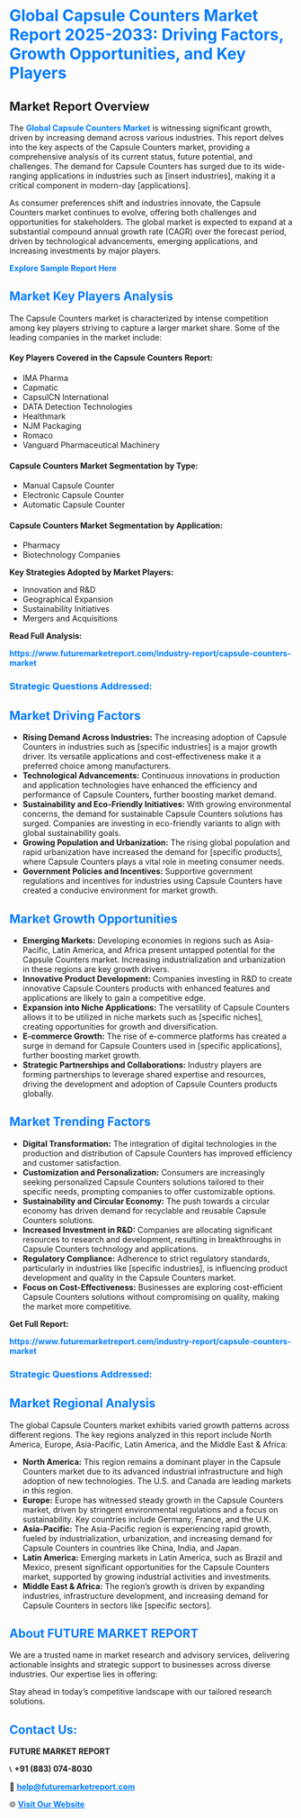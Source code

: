 <h1 style="color: #007BFF;">Global Capsule Counters Market Report 2025-2033: Driving Factors, Growth Opportunities, and Key Players</h1>

<section id="overview">
<h2>Market Report Overview</h2>
<p>The <a href="https://www.futuremarketreport.com/industry-report/capsule-counters-market" style="color: #007BFF; text-decoration: none;"><strong>Global Capsule Counters Market</strong></a> is witnessing significant growth, driven by increasing demand across various industries. This report delves into the key aspects of the Capsule Counters market, providing a comprehensive analysis of its current status, future potential, and challenges. The demand for Capsule Counters has surged due to its wide-ranging applications in industries such as [insert industries], making it a critical component in modern-day [applications].</p>
<p>As consumer preferences shift and industries innovate, the Capsule Counters market continues to evolve, offering both challenges and opportunities for stakeholders. The global market is expected to expand at a substantial compound annual growth rate (CAGR) over the forecast period, driven by technological advancements, emerging applications, and increasing investments by major players.</p>
</section>

<section id="overview">
<p><a href="https://www.futuremarketreport.com/request-sample/reportId=60434" style="color: #007BFF; text-decoration: none;"><strong>Explore Sample Report Here</strong></a></p>
</section>

<section id="key-players">
<h2 style="color: #007BFF;">Market Key Players Analysis</h2>
<p>The Capsule Counters market is characterized by intense competition among key players striving to capture a larger market share. Some of the leading companies in the market include:</p>
<h4>Key Players Covered in the Capsule Counters Report:</h4>
<ul><li>IMA Pharma</li><li>Capmatic</li><li>CapsulCN International</li><li>DATA Detection Technologies</li><li>Healthmark</li><li>NJM Packaging</li><li>Romaco</li><li>Vanguard Pharmaceutical Machinery</li></ul>
<h4>Capsule Counters Market Segmentation by Type:</h4>
<ul><li>Manual Capsule Counter</li><li>Electronic Capsule Counter</li><li>Automatic Capsule Counter</li></ul>

<h4>Capsule Counters Market Segmentation by Application:</h4>
<ul><li>Pharmacy</li><li>Biotechnology Companies</li></ul>
<p><strong>Key Strategies Adopted by Market Players:</strong></p>
<ul>
<li>Innovation and R&D</li>
<li>Geographical Expansion</li>
<li>Sustainability Initiatives</li>
<li>Mergers and Acquisitions</li>
</ul>
</section>

<section>
<p><strong>Read Full Analysis: </strong></p><a href="https://www.futuremarketreport.com/industry-report/capsule-counters-market" style="color: #007BFF; text-decoration: none;"><strong>https://www.futuremarketreport.com/industry-report/capsule-counters-market</strong></a>
<h3 style="color: #007BFF;">Strategic Questions Addressed:</h3>
</section>

<section id="driving-factors">
<h2 style="color: #007BFF;">Market Driving Factors</h2>
<ul>
<li><strong>Rising Demand Across Industries:</strong> The increasing adoption of Capsule Counters in industries such as [specific industries] is a major growth driver. Its versatile applications and cost-effectiveness make it a preferred choice among manufacturers.</li>
<li><strong>Technological Advancements:</strong> Continuous innovations in production and application technologies have enhanced the efficiency and performance of Capsule Counters, further boosting market demand.</li>
<li><strong>Sustainability and Eco-Friendly Initiatives:</strong> With growing environmental concerns, the demand for sustainable Capsule Counters solutions has surged. Companies are investing in eco-friendly variants to align with global sustainability goals.</li>
<li><strong>Growing Population and Urbanization:</strong> The rising global population and rapid urbanization have increased the demand for [specific products], where Capsule Counters plays a vital role in meeting consumer needs.</li>
<li><strong>Government Policies and Incentives:</strong> Supportive government regulations and incentives for industries using Capsule Counters have created a conducive environment for market growth.</li>
</ul>
</section>

<section id="growth-opportunities">
<h2 style="color: #007BFF;">Market Growth Opportunities</h2>
<ul>
<li><strong>Emerging Markets:</strong> Developing economies in regions such as Asia-Pacific, Latin America, and Africa present untapped potential for the Capsule Counters market. Increasing industrialization and urbanization in these regions are key growth drivers.</li>
<li><strong>Innovative Product Development:</strong> Companies investing in R&D to create innovative Capsule Counters products with enhanced features and applications are likely to gain a competitive edge.</li>
<li><strong>Expansion into Niche Applications:</strong> The versatility of Capsule Counters allows it to be utilized in niche markets such as [specific niches], creating opportunities for growth and diversification.</li>
<li><strong>E-commerce Growth:</strong> The rise of e-commerce platforms has created a surge in demand for Capsule Counters used in [specific applications], further boosting market growth.</li>
<li><strong>Strategic Partnerships and Collaborations:</strong> Industry players are forming partnerships to leverage shared expertise and resources, driving the development and adoption of Capsule Counters products globally.</li>
</ul>
</section>

<section id="trending-factors">
<h2 style="color: #007BFF;">Market Trending Factors</h2>
<ul>
<li><strong>Digital Transformation:</strong> The integration of digital technologies in the production and distribution of Capsule Counters has improved efficiency and customer satisfaction.</li>
<li><strong>Customization and Personalization:</strong> Consumers are increasingly seeking personalized Capsule Counters solutions tailored to their specific needs, prompting companies to offer customizable options.</li>
<li><strong>Sustainability and Circular Economy:</strong> The push towards a circular economy has driven demand for recyclable and reusable Capsule Counters solutions.</li>
<li><strong>Increased Investment in R&D:</strong> Companies are allocating significant resources to research and development, resulting in breakthroughs in Capsule Counters technology and applications.</li>
<li><strong>Regulatory Compliance:</strong> Adherence to strict regulatory standards, particularly in industries like [specific industries], is influencing product development and quality in the Capsule Counters market.</li>
<li><strong>Focus on Cost-Effectiveness:</strong> Businesses are exploring cost-efficient Capsule Counters solutions without compromising on quality, making the market more competitive.</li>
</ul>
</section>

<section>
<p><strong>Get Full Report: </strong></p><a href="https://www.futuremarketreport.com/industry-report/capsule-counters-market" style="color: #007BFF; text-decoration: none;"><strong>https://www.futuremarketreport.com/industry-report/capsule-counters-market</strong></a>
<h3 style="color: #007BFF;">Strategic Questions Addressed:</h3>
</section>


<section id="regional-analysis">
<h2 style="color: #007BFF;">Market Regional Analysis</h2>
<p>The global Capsule Counters market exhibits varied growth patterns across different regions. The key regions analyzed in this report include North America, Europe, Asia-Pacific, Latin America, and the Middle East & Africa:</p>
<ul>
<li><strong>North America:</strong> This region remains a dominant player in the Capsule Counters market due to its advanced industrial infrastructure and high adoption of new technologies. The U.S. and Canada are leading markets in this region.</li>
<li><strong>Europe:</strong> Europe has witnessed steady growth in the Capsule Counters market, driven by stringent environmental regulations and a focus on sustainability. Key countries include Germany, France, and the U.K.</li>
<li><strong>Asia-Pacific:</strong> The Asia-Pacific region is experiencing rapid growth, fueled by industrialization, urbanization, and increasing demand for Capsule Counters in countries like China, India, and Japan.</li>
<li><strong>Latin America:</strong> Emerging markets in Latin America, such as Brazil and Mexico, present significant opportunities for the Capsule Counters market, supported by growing industrial activities and investments.</li>
<li><strong>Middle East & Africa:</strong> The region’s growth is driven by expanding industries, infrastructure development, and increasing demand for Capsule Counters in sectors like [specific sectors].</li>
</ul>
</section>

<footer>
<h2 style="color: #007BFF;">About FUTURE MARKET REPORT</h2>
<p>We are a trusted name in market research and advisory services, delivering actionable insights and strategic support to businesses across diverse industries. Our expertise lies in offering:</p>

<p>Stay ahead in today’s competitive landscape with our tailored research solutions.</p>

<h2 style="color: #007BFF;">Contact Us:</h2>
<p><strong>FUTURE MARKET REPORT</strong></p>
<p>📞 <strong>+91 (883) 074-8030</strong></p>
<p>📧 <strong><a href="mailto:help@futuremarketreport.com" style="color: #007BFF;">help@futuremarketreport.com</a></strong></p>
<p>🌐 <strong><a href="https://www.futuremarketreport.com/" style="color: #007BFF;">Visit Our Website</a></strong></p>
</footer>